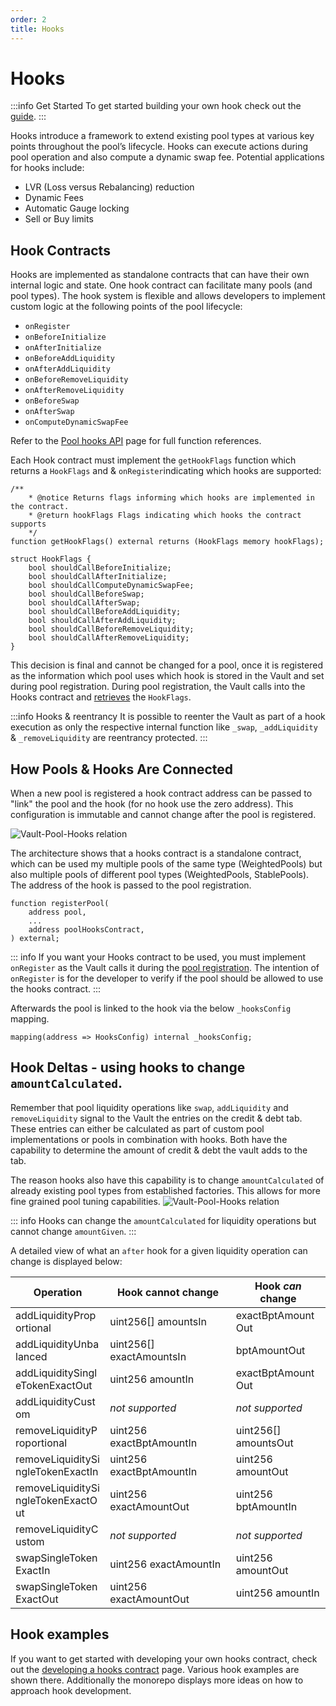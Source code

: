 ```yaml
---
order: 2
title: Hooks
---
```

# Hooks

:::info Get Started
To get started building your own hook check out the [guide](../../build-a-custom-amm/build-an-amm/extend-existing-pool-type-using-hooks.md).
:::

Hooks introduce a framework to extend existing pool types at various key points throughout the pool’s lifecycle. Hooks can execute actions during pool operation and also compute a dynamic swap fee. Potential applications for hooks include:
- LVR (Loss versus Rebalancing) reduction 
- Dynamic Fees
- Automatic Gauge locking
- Sell or Buy limits

## Hook Contracts

Hooks are implemented as standalone contracts that can have their own internal logic and state. One hook contract can facilitate many pools (and pool types). The hook system is flexible and allows developers to implement custom logic at the following points of the pool lifecycle:

- `onRegister`
- `onBeforeInitialize`
- `onAfterInitialize`
- `onBeforeAddLiquidity`
- `onAfterAddLiquidity`
- `onBeforeRemoveLiquidity`
- `onAfterRemoveLiquidity`
- `onBeforeSwap`
- `onAfterSwap`
- `onComputeDynamicSwapFee`

Refer to the [Pool hooks API](/developer-reference/contracts/hooks-api.html) page for full function references.

Each Hook contract must implement the `getHookFlags` function which returns a `HookFlags` and & `onRegister`indicating which hooks are supported:
```solidity
/**
    * @notice Returns flags informing which hooks are implemented in the contract.
    * @return hookFlags Flags indicating which hooks the contract supports
    */
function getHookFlags() external returns (HookFlags memory hookFlags);
```

```solidity
struct HookFlags {
    bool shouldCallBeforeInitialize;
    bool shouldCallAfterInitialize;
    bool shouldCallComputeDynamicSwapFee;
    bool shouldCallBeforeSwap;
    bool shouldCallAfterSwap;
    bool shouldCallBeforeAddLiquidity;
    bool shouldCallAfterAddLiquidity;
    bool shouldCallBeforeRemoveLiquidity;
    bool shouldCallAfterRemoveLiquidity;
}
```
This decision is final and cannot be changed for a pool, once it is registered as the information which pool uses which hook is stored in the Vault and set during pool registration. During pool registration, the Vault calls into the Hooks contract and [retrieves](https://github.com/balancer/balancer-v3-monorepo/blob/49553c0546121f7725e0b024b240d6e722f02538/pkg/vault/contracts/VaultExtension.sol#L198) the `HookFlags`. 

:::info Hooks & reentrancy
It is possible to reenter the Vault as part of a hook execution as only the respective internal function like `_swap`, `_addLiquidity` & `_removeLiquidity` are reentrancy protected.
:::

## How Pools & Hooks Are Connected

When a new pool is registered a hook contract address can be passed to "link" the pool and the hook (for no hook use the zero address). This configuration is immutable and cannot change after the pool is registered.

![Vault-Pool-Hooks relation](/images/hooks.png)

The architecture shows that a hooks contract is a standalone contract, which can be used my multiple pools of the same type (WeightedPools) but also multiple pools of different pool types (WeightedPools, StablePools). The address of the hook is passed to the pool registration.

```solidity
function registerPool(
    address pool,
    ...
    address poolHooksContract,
) external;
```

::: info
If you want your Hooks contract to be used, you must implement `onRegister` as the Vault calls it during the [pool registration](https://github.com/balancer/balancer-v3-monorepo/blob/49553c0546121f7725e0b024b240d6e722f02538/pkg/vault/contracts/VaultExtension.sol#L184). The intention of `onRegister` is for the developer to verify if the pool should be allowed to use the hooks contract.
:::

Afterwards the pool is linked to the hook via the below `_hooksConfig` mapping.

```solidity
mapping(address => HooksConfig) internal _hooksConfig;
```


## Hook Deltas - using hooks to change `amountCalculated`.

Remember that pool liquidity operations like `swap`, `addLiquidity` and `removeLiquidity` signal to the Vault the entries on the credit & debt tab. These entries can either be calculated as part of custom pool implementations or pools in combination with hooks. Both have the capability to determine the amount of credit & debt the vault adds to the tab.

The reason hooks also have this capability is to change `amountCalculated` of already existing pool types from established factories. This allows for more fine grained pool tuning capabilities. 
![Vault-Pool-Hooks relation](/images/hook-delta.png)


::: info
Hooks can change the `amountCalculated` for liquidity operations but cannot change `amountGiven`. 
:::

A detailed view of what an `after` hook for a given liquidity operation can change is displayed below:

| Operation                            | Hook cannot change       | Hook _can_ change     |
| --------                             |    -------               |  -------            |
| addLiquidityProportional             | uint256[] amountsIn      | exactBptAmountOut   |
| addLiquidityUnbalanced               | uint256[] exactAmountsIn | bptAmountOut        |
| addLiquiditySingleTokenExactOut      | uint256 amountIn         | exactBptAmountOut   |
| addLiquidityCustom                   | *not supported*          | *not supported*     |
| removeLiquidityProportional          | uint256 exactBptAmountIn | uint256[] amountsOut|
| removeLiquiditySingleTokenExactIn    | uint256 exactBptAmountIn | uint256 amountOut   |
| removeLiquiditySingleTokenExactOut   | uint256 exactAmountOut   | uint256 bptAmountIn |
| removeLiquidityCustom                | *not supported*          | *not supported*     |
| swapSingleTokenExactIn               | uint256 exactAmountIn    | uint256 amountOut   |
| swapSingleTokenExactOut              | uint256 exactAmountOut   | uint256 amountIn    |


## Hook examples
If you want to get started with developing your own hooks contract, check out the [developing a hooks contract](/build-a-custom-amm/build-an-amm/extend-existing-pool-type-using-hooks.html) page. Various hook examples are shown there. Additionally the monorepo displays more ideas on how to approach hook development.


<style scoped>
table {
    display: table;
    width: 100%;
}
table th:first-of-type, td:first-of-type {
    width: 30%;
}
table th:nth-of-type(2) {
    width: 40%;
}
td {
    max-width: 0;
    overflow: hidden;
}
</style>